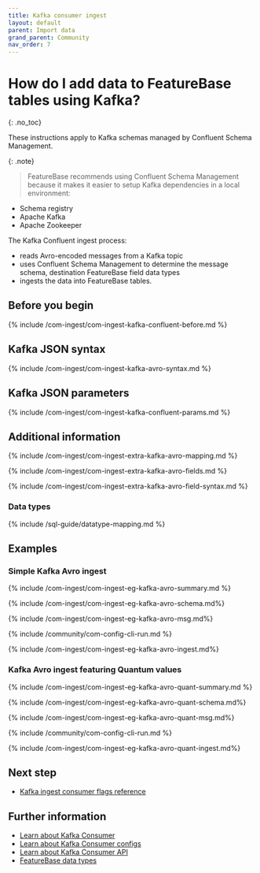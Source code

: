 ```yaml
---
title: Kafka consumer ingest
layout: default
parent: Import data
grand_parent: Community
nav_order: 7
---
```


# How do I add data to FeatureBase tables using Kafka?
{: .no_toc}

These instructions apply to Kafka schemas managed by Confluent Schema Management.

{: .note}
>FeatureBase recommends using Confluent Schema Management because it makes it easier to setup Kafka dependencies in a local environment:
* Schema registry
* Apache Kafka
* Apache Zookeeper

The Kafka Confluent ingest process:
* reads Avro-encoded messages from a Kafka topic
* uses Confluent Schema Management to determine the message schema, destination FeatureBase field data types
* ingests the data into FeatureBase tables.

## Before you begin

{% include /com-ingest/com-ingest-kafka-confluent-before.md %}

## Kafka JSON syntax

{% include /com-ingest/com-ingest-kafka-avro-syntax.md %}

## Kafka JSON parameters

{% include /com-ingest/com-ingest-kafka-confluent-params.md %}

## Additional information

{% include /com-ingest/com-ingest-extra-kafka-avro-mapping.md %}

{% include /com-ingest/com-ingest-extra-kafka-avro-fields.md %}

{% include /com-ingest/com-ingest-extra-kafka-avro-field-syntax.md %}



### Data types

{% include /sql-guide/datatype-mapping.md %}

## Examples

### Simple Kafka Avro ingest

{% include /com-ingest/com-ingest-eg-kafka-avro-summary.md %}

{% include /com-ingest/com-ingest-eg-kafka-avro-schema.md%}

{% include /com-ingest/com-ingest-eg-kafka-avro-msg.md%}

{% include /community/com-config-cli-run.md %}

{% include /com-ingest/com-ingest-eg-kafka-avro-ingest.md%}

### Kafka Avro ingest featuring Quantum values

{% include /com-ingest/com-ingest-eg-kafka-avro-quant-summary.md %}

{% include /com-ingest/com-ingest-eg-kafka-avro-quant-schema.md%}

{% include /com-ingest/com-ingest-eg-kafka-avro-quant-msg.md%}

{% include /community/com-config-cli-run.md %}

{% include /com-ingest/com-ingest-eg-kafka-avro-quant-ingest.md%}

## Next step

* [Kafka ingest consumer flags reference](/docs/community/com-ingest/com-ingest-flags-kafka)

## Further information

* [Learn about Kafka Consumer](https://kafka.apache.org/22/javadoc/org/apache/kafka/clients/consumer/KafkaConsumer.html)
* [Learn about Kafka Consumer configs](https://kafka.apache.org/documentation/#consumerconfigs)
* [Learn about Kafka Consumer API](https://kafka.apache.org/documentation/#consumerapi)
* [FeatureBase data types](/docs/sql-guide/data-types/data-types-home)
